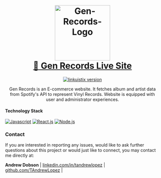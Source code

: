 <!-- HEADER -->
<!-- https://i.imgur.com/ncCnsz4.png -->
<h1 align="center">
  <img alt="Gen-Records-Logo" src="https://t3.ftcdn.net/jpg/03/97/28/72/360_F_397287263_ygZgewKcJm8bLTYkaEuHYUNTM6ptx2Bl.jpg" width=180/><br/>
  <a href="https://gen-records.vercel.app/">🔗 Gen Records Live Site</a>
</h1>

<!-- BADGES -->
<p align="center">
<a href="">
<img src="https://img.shields.io/badge/Version-1.0-00ADD8?style=for-the-badge" alt="linkuistix version" />
</a>
</p>

<!-- BRIEF DESCRIPTION -->
<p align="center">
Gen Records is an E-commerce website. It fetches album and artist data from Spotify's API to represent Vinyl Records. Website is equipped with user and administrator experiences.
</p>

<!-- VIDEO LINK -->
<!-- <div align="center">
<a href="https://youtu.be/GvZ8XhF3Jz4" alt="video-demonstration">
<b>📺 Video Demonstration</b>
</a>
</div> -->

#### Technology Stack

[![Javascript][javascript]][javascript-url]
[![React.js][react.js]][react-url]
[![Node.js][node.js]][node.js-url]

### Contact

If you are interested in reporting any issues, would like to ask further questions about this project or would just like to connect, you may contact me directly at:

**Andrew Dobson**
| [linkedin.com/in/tandrewlopez](https://linkedin.com/in/tandrewlopez) | [github.com/TAndrewLopez](https://github.com/TAndrewLopez) |

<!-- VARS -->

[react.js]: https://img.shields.io/badge/React-20232A?style=for-the-badge&logo=react&logoColor=61DAFB
[react-url]: https://reactjs.org/
[node.js]: https://img.shields.io/badge/Node.js-43853D?style=for-the-badge&logo=node.js&logoColor=white
[node.js-url]: https://nodejs.org/en/
[javascript]: https://img.shields.io/badge/JavaScript-F7DF1E?style=for-the-badge&logo=javascript&logoColor=black
[javascript-url]: https://www.javascript.com/
